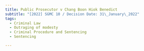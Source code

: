 ```yaml
---
title: Public Prosecutor v Chang Boon Hiok Benedict
subtitle: "[2022] SGMC 10 / Decision Date: 31\_January\_2022"
tags:
  - Criminal Law
  - Outraging of modesty
  - Criminal Procedure and Sentencing
  - Sentencing

---
```

